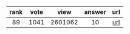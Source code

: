 
| rank | vote | view | answer | url |
|:-:|:-:|:-:|:-:|:-:|
|89|1041|2601062|10| [url](http://stackoverflow.com/questions/961632/converting-integer-to-string-in-python) |
